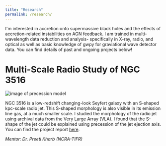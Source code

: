 ```yaml
---
title: "Research"
permalink: /research/
---
```

I'm interested in accretion onto supermassive black holes and the effects of accretion-related instabilities on AGN feedback. I am trained in multi-wavelength data reduction and analysis- specifically in X-ray, radio, and optical as well as basic knowledge of gwpy for graviational wave detector data. You can find details of past and ongoing projects below!

# Multi-Scale Radio Study of NGC 3516
![image of precession model](/assets/research/AB942.png)

NGC 3516 is a low-redshift changing-look Seyfert galaxy with an S-shaped kpc-scale radio jet. This S-shaped morphology is also visible in its emission line gas, at a much smaller scale. I studied the morphology of the radio jet using archival data from the Very Large Array (VLA). I found that the S-shape of the jet could be explained using precession of the jet ejection axis. You can find the project report [here](/assets/research/VSRP_Report_Esha_Sajjanhar.pdf).

_Mentor: Dr. Preeti Kharb (NCRA-TIFR)_

